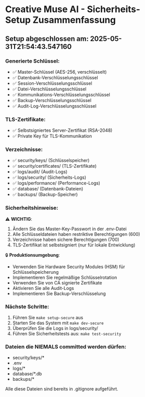 # Creative Muse AI - Sicherheits-Setup Zusammenfassung

## Setup abgeschlossen am: 2025-05-31T21:54:43.547160

### Generierte Schlüssel:
- ✅ Master-Schlüssel (AES-256, verschlüsselt)
- ✅ Datenbank-Verschlüsselungsschlüssel
- ✅ Session-Verschlüsselungsschlüssel  
- ✅ Datei-Verschlüsselungsschlüssel
- ✅ Kommunikations-Verschlüsselungsschlüssel
- ✅ Backup-Verschlüsselungsschlüssel
- ✅ Audit-Log-Verschlüsselungsschlüssel

### TLS-Zertifikate:
- ✅ Selbstsigniertes Server-Zertifikat (RSA-2048)
- ✅ Private Key für TLS-Kommunikation

### Verzeichnisse:
- ✅ security/keys/ (Schlüsselspeicher)
- ✅ security/certificates/ (TLS-Zertifikate)
- ✅ logs/audit/ (Audit-Logs)
- ✅ logs/security/ (Sicherheits-Logs)
- ✅ logs/performance/ (Performance-Logs)
- ✅ database/ (Datenbank-Dateien)
- ✅ backups/ (Backup-Speicher)

### Sicherheitshinweise:

⚠️  **WICHTIG**: 
1. Ändern Sie das Master-Key-Passwort in der .env-Datei
2. Alle Schlüsseldateien haben restriktive Berechtigungen (600)
3. Verzeichnisse haben sichere Berechtigungen (700)
4. TLS-Zertifikat ist selbstsigniert (nur für lokale Entwicklung)

🔒 **Produktionsumgebung**:
- Verwenden Sie Hardware Security Modules (HSM) für Schlüsselspeicherung
- Implementieren Sie regelmäßige Schlüsselrotation
- Verwenden Sie von CA signierte Zertifikate
- Aktivieren Sie alle Audit-Logs
- Implementieren Sie Backup-Verschlüsselung

### Nächste Schritte:
1. Führen Sie `make setup-secure` aus
2. Starten Sie das System mit `make dev-secure`
3. Überprüfen Sie die Logs in logs/security/
4. Führen Sie Sicherheitstests aus: `make test-security`

### Dateien die NIEMALS committed werden dürfen:
- security/keys/*
- .env
- logs/*
- database/*.db
- backups/*

Alle diese Dateien sind bereits in .gitignore aufgeführt.
